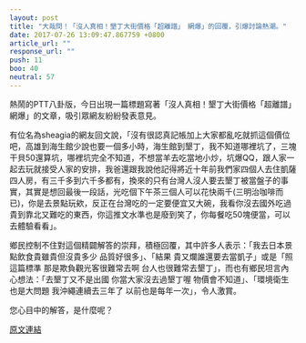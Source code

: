 ```yaml
---
layout: post
title: "大哉問！「沒人真相！墾丁大街價格「超離譜」　網爆」的回覆，引爆討論熱潮。"
date: 2017-07-26 13:09:47.867759 +0800
article_url: ""
response_url: ""
push: 11
boo: 40
neutral: 57
---
```


熱鬧的PTT八卦版，今日出現一篇標題寫著「沒人真相！墾丁大街價格「超離譜」　網爆」的文章，吸引眾網友紛紛發表意見。

有位名為sheagia的網友回文說，「沒有很認真記帳加上大家都亂吃就抓這個價位吧，高雄到海生館少說也要一個多小時，海生館到墾丁，我不知道哪裡坑了，三塊干貝50還算坑，哪裡坑完全不知道，不想當羊去吃當地小炒，坑爆QQ，跟人家一起去玩就接受人家的安排，我爸還跟我說他記得將近十年前我們家四個人去住凱薩四人房，有三千多到六千多都有，換來的只有台灣人沒人要去墾丁被當盤子的事實，其實是想回最後一段話，光吃個下午茶三個人可以花快兩千(三明治咖啡而已)，你是去景點玩欸，反正在台灣吃的一定要便宜又大碗，我看你沒去國外吃過貴到靠北又難吃的東西，你這推文水準也是廢到笑了，你每餐吃50塊便當，可以去體驗看看」。

鄉民控制不住對這個精闢解答的崇拜，積極回覆，其中許多人表示：「我去日本景點飲食貴雖貴但沒貴多少 品質好很多」、「結果 貴又爛誰還要去當凱子」或是「照這篇標準  那是欺負觀光客很難常去啊 台人也很難常去墾丁」，而也有鄉民坦言內心想法：「去墾丁又不是出國 你當大家沒去過墾丁喔 物價會不知道」、「環境衛生也是大問題 我沖繩連續去三年了 以前也是每年一次」，令人激賞。

您心目中的解答，是什麼呢？

<a href = "https://www.ptt.cc/bbs/Gossiping/M.1501039935.A.BD1.html">原文連結</a>

